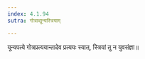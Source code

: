 ```yaml
---
index: 4.1.94
sutra: गोत्राद्यून्यस्त्रियाम्

---
```

यून्यपत्ये गोत्रप्रत्ययान्तादेव प्रत्ययः स्यात्, स्त्रियां तु न युवसंज्ञा॥
